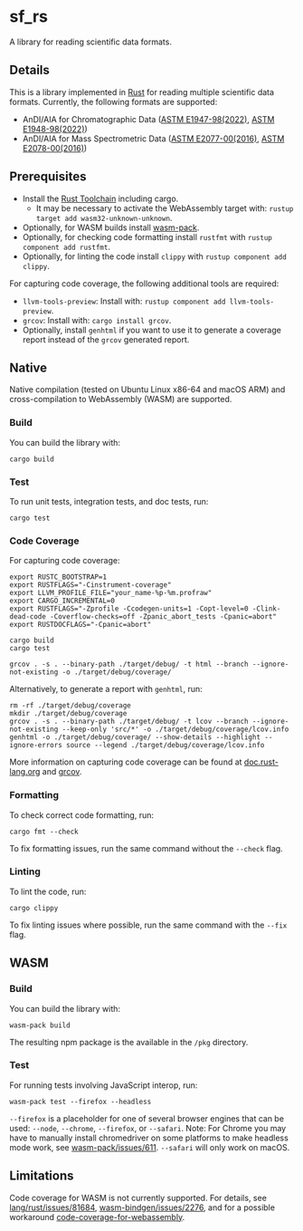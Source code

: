 # sf_rs

A library for reading scientific data formats.

## Details

This is a library implemented in [Rust](https://www.rust-lang.org/) for reading multiple scientific data formats. Currently, the following formats are supported:
* AnDI/AIA for Chromatographic Data ([ASTM E1947-98(2022)](https://www.astm.org/e1947-98r22.html), [ASTM E1948-98(2022)](https://www.astm.org/e1948-98r22.html))
* AnDI/AIA for Mass Spectrometric Data ([ASTM E2077-00(2016)](https://www.astm.org/e2077-00r16.html), [ASTM E2078-00(2016)](https://www.astm.org/e2078-00r16.html))

## Prerequisites

* Install the [Rust Toolchain](https://www.rust-lang.org/tools/install) including cargo.
    * It may be necessary to activate the WebAssembly target with: `rustup target add wasm32-unknown-unknown`.
* Optionally, for WASM builds install [wasm-pack](https://rustwasm.github.io/wasm-pack/installer/).
* Optionally, for checking code formatting install `rustfmt` with `rustup component add rustfmt`.
* Optionally, for linting the code install `clippy` with `rustup component add clippy`.

For capturing code coverage, the following additional tools are required:
* `llvm-tools-preview`: Install with: `rustup component add llvm-tools-preview`.
* `grcov`: Install with: `cargo install grcov`.
* Optionally, install `genhtml` if you want to use it to generate a coverage report instead of the `grcov` generated report.

## Native

Native compilation (tested on Ubuntu Linux x86-64 and macOS ARM) and cross-compilation to WebAssembly (WASM) are supported.

### Build

You can build the library with:

```
cargo build
```

### Test

To run unit tests, integration tests, and doc tests, run:

```
cargo test
```

### Code Coverage

For capturing code coverage:

```
export RUSTC_BOOTSTRAP=1
export RUSTFLAGS="-Cinstrument-coverage"
export LLVM_PROFILE_FILE="your_name-%p-%m.profraw"
export CARGO_INCREMENTAL=0
export RUSTFLAGS="-Zprofile -Ccodegen-units=1 -Copt-level=0 -Clink-dead-code -Coverflow-checks=off -Zpanic_abort_tests -Cpanic=abort"
export RUSTDOCFLAGS="-Cpanic=abort"

cargo build
cargo test

grcov . -s . --binary-path ./target/debug/ -t html --branch --ignore-not-existing -o ./target/debug/coverage/
```

Alternatively, to generate a report with `genhtml`, run:

```
rm -rf ./target/debug/coverage
mkdir ./target/debug/coverage
grcov . -s . --binary-path ./target/debug/ -t lcov --branch --ignore-not-existing --keep-only 'src/*' -o ./target/debug/coverage/lcov.info
genhtml -o ./target/debug/coverage/ --show-details --highlight --ignore-errors source --legend ./target/debug/coverage/lcov.info
```

More information on capturing code coverage can be found at [doc.rust-lang.org](https://doc.rust-lang.org/rustc/instrument-coverage.html) and [grcov](https://github.com/mozilla/grcov).

### Formatting

To check correct code formatting, run:
```
cargo fmt --check
```

To fix formatting issues, run the same command without the `--check` flag.

### Linting

To lint the code, run:
```
cargo clippy
```

To fix linting issues where possible, run the same command with the `--fix` flag.

## WASM

### Build

You can build the library with:

```
wasm-pack build
```

The resulting npm package is the available in the `/pkg` directory.

### Test

For running tests involving JavaScript interop, run:

```
wasm-pack test --firefox --headless
```

`--firefox` is a placeholder for one of several browser engines that can be used: `--node`, `--chrome`, `--firefox`, or `--safari`. Note: For Chrome you may have to manually install chromedriver on some platforms to make headless mode work, see [wasm-pack/issues/611](https://github.com/rustwasm/wasm-pack/issues/611). `--safari` will only work on macOS.

## Limitations

Code coverage for WASM is not currently supported. For details, see [lang/rust/issues/81684](https://github.com/rust-lang/rust/issues/81684), [wasm-bindgen/issues/2276](https://github.com/rustwasm/wasm-bindgen/issues/2276), and for a possible workaround [code-coverage-for-webassembly](https://github.com/hknio/code-coverage-for-webassembly).
